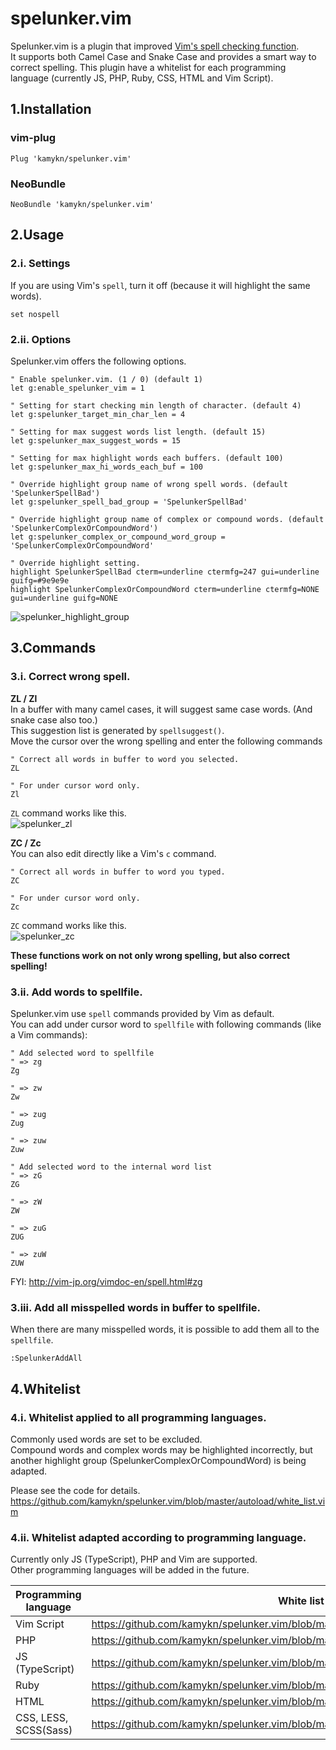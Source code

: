 # spelunker.vim
Spelunker.vim is a plugin that improved [Vim's spell checking function](https://vim-jp.org/vimdoc-en/options.html#'spell').  
It supports both Camel Case and Snake Case and provides a smart way to correct spelling.
This plugin have a whitelist for each programming language (currently JS, PHP, Ruby, CSS, HTML and Vim Script).

## 1.Installation
### vim-plug
```
Plug 'kamykn/spelunker.vim'
```

### NeoBundle
```
NeoBundle 'kamykn/spelunker.vim'
```

## 2.Usage
### 2.i. Settings
If you are using Vim's `spell`, turn it off (because it will highlight the same words).

```
set nospell
```

### 2.ii. Options
Spelunker.vim offers the following options.

```
" Enable spelunker.vim. (1 / 0) (default 1)
let g:enable_spelunker_vim = 1

" Setting for start checking min length of character. (default 4)
let g:spelunker_target_min_char_len = 4

" Setting for max suggest words list length. (default 15)
let g:spelunker_max_suggest_words = 15

" Setting for max highlight words each buffers. (default 100)
let g:spelunker_max_hi_words_each_buf = 100

" Override highlight group name of wrong spell words. (default 'SpelunkerSpellBad')
let g:spelunker_spell_bad_group = 'SpelunkerSpellBad'

" Override highlight group name of complex or compound words. (default 'SpelunkerComplexOrCompoundWord')
let g:spelunker_complex_or_compound_word_group = 'SpelunkerComplexOrCompoundWord'

" Override highlight setting.
highlight SpelunkerSpellBad cterm=underline ctermfg=247 gui=underline guifg=#9e9e9e
highlight SpelunkerComplexOrCompoundWord cterm=underline ctermfg=NONE gui=underline guifg=NONE
```

![spelunker_highlight_group](https://user-images.githubusercontent.com/7608231/48882590-71e57600-ee5e-11e8-9b1a-16191c1ac3b9.png)

## 3.Commands
### 3.i. Correct wrong spell.

**ZL / Zl**  
In a buffer with many camel cases, it will suggest same case words. (And snake case also too.)  
This suggestion list is generated by `spellsuggest()`.  
Move the cursor over the wrong spelling and enter the following commands

```
" Correct all words in buffer to word you selected.
ZL

" For under cursor word only.
Zl
```

`ZL` command works like this.  
![spelunker_zl](https://user-images.githubusercontent.com/7608231/48882608-89246380-ee5e-11e8-88e3-958b47353ddb.gif)

**ZC / Zc**  
You can also edit directly like a Vim's `c` command.

```
" Correct all words in buffer to word you typed.
ZC

" For under cursor word only.
Zc
```

`ZC` command works like this.  
![spelunker_zc](https://user-images.githubusercontent.com/7608231/48882594-7c077480-ee5e-11e8-83fe-68691bb13823.gif)

**These functions work on not only wrong spelling, but also correct spelling!**

### 3.ii. Add words to spellfile.
Spelunker.vim use `spell` commands provided by Vim as default.  
You can add under cursor word to `spellfile` with following commands (like a Vim commands):

```
" Add selected word to spellfile
" => zg
Zg

" => zw
Zw

" => zug
Zug

" => zuw
Zuw

" Add selected word to the internal word list
" => zG
ZG

" => zW
ZW

" => zuG
ZUG

" => zuW
ZUW
```

FYI:
http://vim-jp.org/vimdoc-en/spell.html#zg

### 3.iii. Add all misspelled words in buffer to spellfile.
When there are many misspelled words, it is possible to add them all to the `spellfile`.

```
:SpelunkerAddAll
```

## 4.Whitelist
### 4.i. Whitelist applied to all programming languages.
Commonly used words are set to be excluded.  
Compound words and complex words may be highlighted incorrectly, but another highlight group (SpelunkerComplexOrCompoundWord) is being adapted.

Please see the code for details.  
https://github.com/kamykn/spelunker.vim/blob/master/autoload/white_list.vim

### 4.ii. Whitelist adapted according to programming language.
Currently only JS (TypeScript), PHP and Vim are supported.  
Other programming languages will be added in the future.  

| Programming language | White list |
| --- | --- |
| Vim Script | https://github.com/kamykn/spelunker.vim/blob/master/autoload/white_list_vim.vim|
| PHP | https://github.com/kamykn/spelunker.vim/blob/master/autoload/white_list_php.vim |
| JS (TypeScript) | https://github.com/kamykn/spelunker.vim/blob/master/autoload/white_list_javascript.vim |
| Ruby | https://github.com/kamykn/spelunker.vim/blob/master/autoload/white_list_ruby.vim |
| HTML | https://github.com/kamykn/spelunker.vim/blob/master/autoload/white_list_html.vim |
| CSS, LESS, SCSS(Sass) | https://github.com/kamykn/spelunker.vim/blob/master/autoload/white_list_css.vim |
